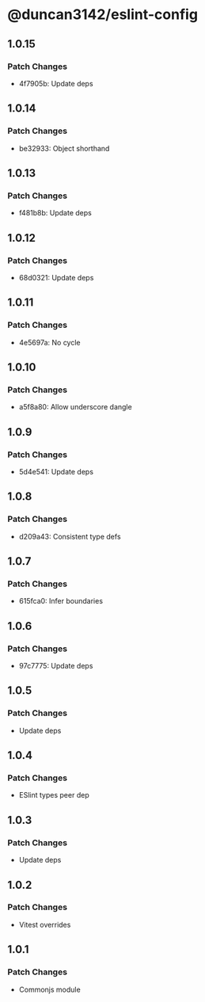 # @duncan3142/eslint-config

## 1.0.15

### Patch Changes

- 4f7905b: Update deps

## 1.0.14

### Patch Changes

- be32933: Object shorthand

## 1.0.13

### Patch Changes

- f481b8b: Update deps

## 1.0.12

### Patch Changes

- 68d0321: Update deps

## 1.0.11

### Patch Changes

- 4e5697a: No cycle

## 1.0.10

### Patch Changes

- a5f8a80: Allow underscore dangle

## 1.0.9

### Patch Changes

- 5d4e541: Update deps

## 1.0.8

### Patch Changes

- d209a43: Consistent type defs

## 1.0.7

### Patch Changes

- 615fca0: Infer boundaries

## 1.0.6

### Patch Changes

- 97c7775: Update deps

## 1.0.5

### Patch Changes

- Update deps

## 1.0.4

### Patch Changes

- ESlint types peer dep

## 1.0.3

### Patch Changes

- Update deps

## 1.0.2

### Patch Changes

- Vitest overrides

## 1.0.1

### Patch Changes

- Commonjs module
